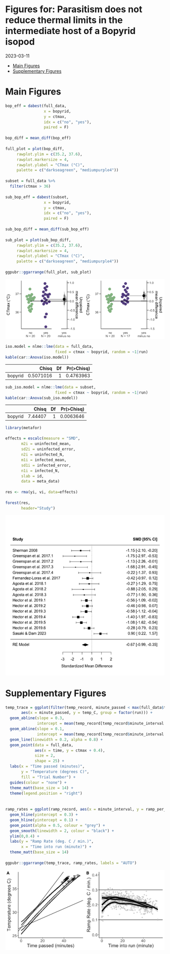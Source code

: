 Figures for: Parasitism does not reduce thermal limits in the
intermediate host of a Bopyrid isopod
================
2023-03-11

- <a href="#main-figures" id="toc-main-figures">Main Figures</a>
- <a href="#supplementary-figures"
  id="toc-supplementary-figures">Supplementary Figures</a>

# Main Figures

``` r
bop_eff = dabest(full_data,
                 x = bopyrid,
                 y = ctmax, 
                 idx = c("no", "yes"),
                 paired = F)

bop_diff = mean_diff(bop_eff)

full_plot = plot(bop_diff, 
     rawplot.ylim = c(35.2, 37.6),
     rawplot.markersize = 4,
     rawplot.ylabel = "CTmax (°C)",
     palette = c("darkseagreen", "mediumpurple4"))

subset = full_data %>%  
  filter(ctmax > 36)  

sub_bop_eff = dabest(subset,
                 x = bopyrid,
                 y = ctmax, 
                 idx = c("no", "yes"),
                 paired = F)

sub_bop_diff = mean_diff(sub_bop_eff)

sub_plot = plot(sub_bop_diff, 
     rawplot.ylim = c(35.2, 37.6),
     rawplot.markersize = 4,
     rawplot.ylabel = "CTmax (°C)",
     palette = c("darkseagreen", "mediumpurple4"))

ggpubr::ggarrange(full_plot, sub_plot)
```

<img src="../Figures/markdown/eff-size-1.png" style="display: block; margin: auto;" />

``` r
iso.model = nlme::lme(data = full_data, 
                      fixed = ctmax ~ bopyrid, random = ~1|run)
kable(car::Anova(iso.model))
```

|         |     Chisq |  Df | Pr(\>Chisq) |
|:--------|----------:|----:|------------:|
| bopyrid | 0.5071016 |   1 |   0.4763963 |

``` r
sub_iso.model = nlme::lme(data = subset, 
                      fixed = ctmax ~ bopyrid, random = ~1|run)
kable(car::Anova(sub_iso.model))
```

|         |   Chisq |  Df | Pr(\>Chisq) |
|:--------|--------:|----:|------------:|
| bopyrid | 7.44407 |   1 |   0.0063646 |

``` r
library(metafor)

effects = escalc(measure = "SMD",
       m2i = uninfected_mean,
       sd2i = uninfected_error,
       n2i = uninfected_N,
       m1i = infected_mean,
       sd1i = infected_error, 
       n1i = infected_N,
       slab = id,
       data = meta_data)

res <- rma(yi, vi, data=effects)

forest(res,
       header="Study")
```

<img src="../Figures/markdown/forest-plot-1.png" style="display: block; margin: auto;" />

# Supplementary Figures

``` r
temp_trace = ggplot(filter(temp_record, minute_passed < max(full_data$time) + 2), 
       aes(x = minute_passed, y = temp_C, group = factor(run))) + 
  geom_abline(slope = 0.3, 
              intercept = mean(temp_record[temp_record$minute_interval == 0, 8])) + 
  geom_abline(slope = 0.1, 
              intercept = mean(temp_record[temp_record$minute_interval == 0, 8])) + 
  geom_line(linewidth = 0.2, alpha = 0.8) + 
  geom_point(data = full_data, 
             aes(x = time, y = ctmax + 0.4),
             size = 2,
             shape = 25) +
  labs(x = "Time passed (minutes)",
       y = "Temperature (degrees C)",
       fill = "Trial Number") + 
  guides(colour = "none") + 
  theme_matt(base_size = 14) + 
  theme(legend.position = "right")


ramp_rates = ggplot(ramp_record, aes(x = minute_interval, y = ramp_per_minute, group = run)) + 
  geom_hline(yintercept = 0.3) + 
  geom_hline(yintercept = 0.1) + 
  geom_point(alpha = 0.5, colour = "grey") + 
  geom_smooth(linewidth = 2, colour = "black") + 
  ylim(0,0.4) + 
  labs(y = "Ramp Rate (deg. C / min.)",
       x = "Time into run (minute)") + 
  theme_matt(base_size = 14)

ggpubr::ggarrange(temp_trace, ramp_rates, labels = "AUTO")
```

<img src="../Figures/markdown/supp-fig-1-1.png" style="display: block; margin: auto;" />
